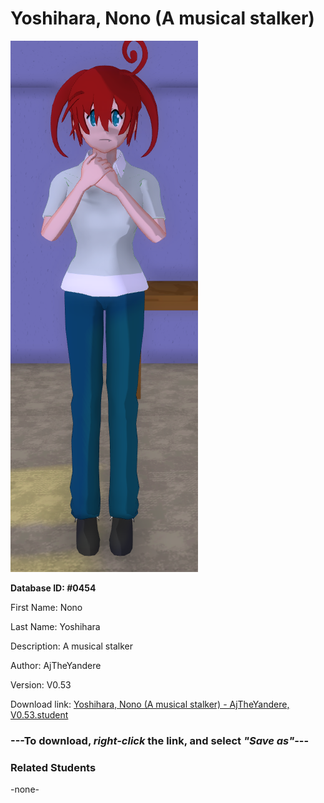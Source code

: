 # Yoshihara, Nono (A musical stalker)

<img src="../../Files/Images/Yoshihara, Nono (A musical stalker).png" title="Yoshihara, Nono (A musical stalker) - AjTheYandere, V0.53">

**Database ID: #0454**

First Name: Nono

Last Name: Yoshihara

Description: A musical stalker

Author: AjTheYandere

Version: V0.53

Download link: <a href="https://raw.githubusercontent.com/Arbiter1223/Daigaku-Gurashi-Custom-Students/master/Files/Student%20Files/Yoshihara%2C%20Nono%20(A%20musical%20stalker)%20-%20AjTheYandere%2C%20V0.53.student">Yoshihara, Nono (A musical stalker) - AjTheYandere, V0.53.student</a>

### ---**To download, _right-click_ the link, and select _"Save as"_**---

### Related Students

-none-
